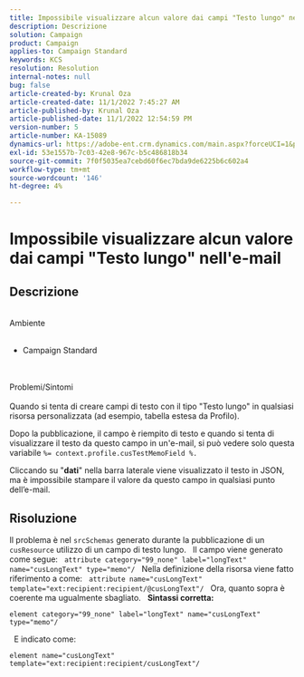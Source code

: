 ```yaml
---
title: Impossibile visualizzare alcun valore dai campi "Testo lungo" nell'e-mail
description: Descrizione
solution: Campaign
product: Campaign
applies-to: Campaign Standard
keywords: KCS
resolution: Resolution
internal-notes: null
bug: false
article-created-by: Krunal Oza
article-created-date: 11/1/2022 7:45:27 AM
article-published-by: Krunal Oza
article-published-date: 11/1/2022 12:54:59 PM
version-number: 5
article-number: KA-15089
dynamics-url: https://adobe-ent.crm.dynamics.com/main.aspx?forceUCI=1&pagetype=entityrecord&etn=knowledgearticle&id=1a8ce124-b959-ed11-9561-6045bd0067ea
exl-id: 53e1557b-7c03-42e8-967c-b5c486818b34
source-git-commit: 7f0f5035ea7cebd60f6ec7bda9de6225b6c602a4
workflow-type: tm+mt
source-wordcount: '146'
ht-degree: 4%

---
```


# Impossibile visualizzare alcun valore dai campi &quot;Testo lungo&quot; nell&#39;e-mail

## Descrizione

<br>Ambiente<br><br>
- Campaign Standard



<br><br>Problemi/Sintomi<br><br>
Quando si tenta di creare campi di testo con il tipo &quot;Testo lungo&quot; in qualsiasi risorsa personalizzata (ad esempio, tabella estesa da Profilo).

Dopo la pubblicazione, il campo è riempito di testo e quando si tenta di visualizzare il testo da questo campo in un&#39;e-mail, si può vedere solo questa variabile `%= context.profile.cusTestMemoField %.`

Cliccando su &quot;<b>dati</b>&quot; nella barra laterale viene visualizzato il testo in JSON, ma è impossibile stampare il valore da questo campo in qualsiasi punto dell’e-mail.


## Risoluzione


Il problema è nel `srcSchemas` generato durante la pubblicazione di un `cusResource` utilizzo di un campo di testo lungo.
 
Il campo viene generato come segue:
 
`attribute category="99_none" label="longText" name="cusLongText" type="memo"/`
 
Nella definizione della risorsa viene fatto riferimento a come:
 
`attribute name="cusLongText" template="ext:recipient:recipient/@cusLongText"/`
 
Ora, quanto sopra è coerente ma ugualmente sbagliato.
 
<b>Sintassi corretta:</b>


```
element category="99_none" label="longText" name="cusLongText" type="memo"/
```


 
E indicato come:


```
element name="cusLongText" template="ext:recipient:recipient/cusLongText"/
```
